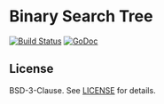 
# Binary Search Tree

[![Build Status](https://travis-ci.org/kare/bst.svg?branch=master)](https://travis-ci.org/kare/bst)
[![GoDoc](https://godoc.org/kkn.fi/bst?status.svg)](https://godoc.org/kkn.fi/bst)

## License

BSD-3-Clause. See [LICENSE](LICENSE) for details.